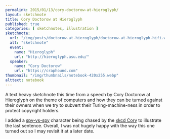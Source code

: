 ```yaml
---
permalink: 2015/01/13/cory-doctorow-at-hieroglyph/
layout: sketchnote
title: Cory Doctorow at Hieroglyph
published: true
categories: [ sketchnotes, illustration ]
sketchnote:
  url: "/img/posts/doctorow-at-hieroglyph/doctorow-at-hieroglyph-hifi.webp"
  alt: "sketchnote"
  event:
    name: "Hieroglyph"
    url: "http://hieroglyph.asu.edu/"
  speaker:
    name: "Cory Doctorow"
    url: "https://craphound.com"
thumbnail: "/img/thumbnails/notebook-420x255.webp"
alttext: notebook
---
```


A text heavy sketchnote this time from a speech by Cory Doctorow at Hieroglyph on the theme of 
computers and how they can be turned against their owners when we try to subvert their 
Turing-machine-ness in order to protect copyright holders.

I added a [spy-vs-spy](en.wikipedia.org/wiki/Spy_vs._Spy) character being 
chased by the [xkcd Cory](http://www.explainxkcd.com/wiki/index.php/Category:Comics_featuring_Cory_Doctorow) 
to illustrate the last sentence. Overall, I was not hugely happy with the way this one turned 
out so I may revisit it at a later date.

